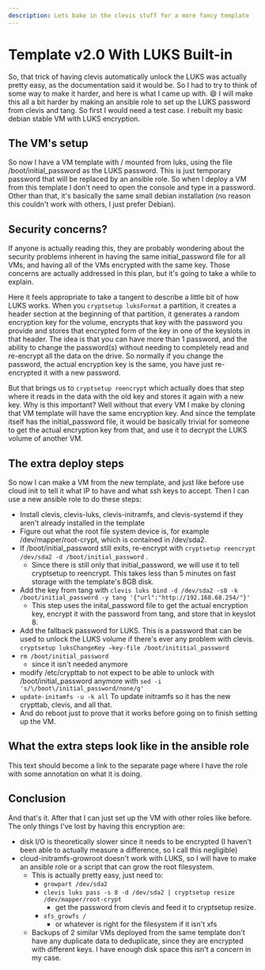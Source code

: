 ```yaml
---
description: Lets bake in the clevis stuff for a more fancy template
---
```


# Template v2.0 With LUKS Built-in

So, that trick of having clevis automatically unlock the LUKS was actually pretty easy, as the documentation said it would be. So I had to try to think of some way to make it harder, and here is what I came up with. :smile: I will make this all a bit harder by making an ansible role to set up the LUKS password from clevis and tang. So first I would need a test case. I rebuilt my basic debian stable VM with LUKS encryption.

## The VM's setup

So now I have a VM template with / mounted from luks, using the file /boot/initial\_password as the LUKS password. This is just temporary password that will be replaced by an ansible role. So when I deploy a VM from this template I don't need to open the console and type in a password. Other than that, it's basically the same small debian installation (no reason this couldn't work with others, I just prefer Debian).

## Security concerns?

If anyone is actually reading this, they are probably wondering about the security problems inherent in having the same initial\_password file for all VMs, and having all of the VMs encrypted with the same key. Those concerns are actually addressed in this plan, but it's going to take a while to explain.

Here it feels appropriate to take a tangent to describe a little bit of how LUKS works. When you `cryptsetup luksFormat` a partition, it creates a header section at the beginning of that partition, it generates a random encryption key for the volume, encrypts that key with the password you provide and stores that encrypted form of the key in one of the keyslots in that header. The idea is that you can have more than 1 password, and the ability to change the password(s) without needing to completely read and re-encrypt all the data on the drive. So normally if you change the password, the actual encryption key is the same, you have just re-encrypted it with a new password.

But that brings us to `cryptsetup reencrypt` which actually does that step where it reads in the data with the old key and stores it again with a new key. Why is this important? Well without that every VM I make by cloning that VM template will have the same encryption key. And since the template itself has the initial\_password file, it would be basically trivial for someone to get the actual encryption key from that, and use it to decrypt the LUKS volume of another VM.

## The extra deploy steps

So now I can make a VM from the new template, and just like before use cloud init to tell it what IP to have and what ssh keys to accept. Then I can use a new ansible role to do these steps:

* Install clevis, clevis-luks, clevis-initramfs, and clevis-systemd if they aren't already installed in the template
* Figure out what the root file system device is, for example /dev/mapper/root-crypt, which is contained in /dev/sda2.
* If /boot/initial\_password still exits, re-encrypt with `cryptsetup reencrypt /dev/sda2 -d /boot/initial_password` .
  * Since there is still only that initial\_password, we will use it to tell cryptsetup to reencrypt. This takes less than 5 minutes on fast storage with the template's 8GB disk.
* Add the key from tang with `clevis luks bind -d /dev/sda2 -s8 -k /boot/initial_password -y tang '{"url":"http://192.168.68.254/"}'`
  * This step uses the inital\_password file to get the actual encryption key, encrypt it with the password from tang, and store that in keyslot 8.
* Add the fallback password for LUKS. This is a password that can be used to unlock the LUKS volume if there's ever any problem with clevis. `cryptsetup luksChangeKey –key-file /boot/inititial_password`
* `rm /boot/initial_password`
  * since it isn't needed anymore
* modify /etc/crypttab to not expect to be able to unlock with /boot/initial\_password anymore with `sed -i 's/\/boot\/initial_password/none/g'`
* `update-initamfs -u -k all` To update initramfs so it has the new crypttab, clevis, and all that.
* And do reboot just to prove that it works before going on to finish setting up the VM.

## What the extra steps look like in the ansible role

This text should become a link to the separate page where I have the role with some annotation on what it is doing.

## Conclusion

And that's it. After that I can just set up the VM with other roles like before. The only things I've lost by having this encryption are:

* disk I/O is theoretically slower since it needs to be encrypted (I haven't been able to actually measure a difference, so I call this negligible)
* cloud-initramfs-growroot doesn't work with LUKS, so I will have to make an ansible role or a script that can grow the root filesystem.
  * This is actually pretty easy, just need to:
    * `growpart /dev/sda2`
    * `clevis luks pass -s 8 -d /dev/sda2 | cryptsetup resize /dev/mapper/root-crypt`
      * get the password from clevis and feed it to cryptsetup resize.
    * `xfs_growfs /`
      * or whatever is right for the filesystem if it isn't xfs
  * Backups of 2 similar VMs deployed from the same template don't have any duplicate data to deduplicate, since they are encrypted with different keys. I have enough disk space this isn't a concern in my case.

